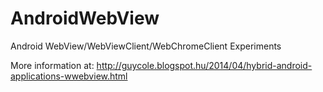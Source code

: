 AndroidWebView
==============

Android WebView/WebViewClient/WebChromeClient Experiments

More information at:
http://guycole.blogspot.hu/2014/04/hybrid-android-applications-wwebview.html
